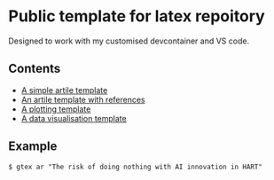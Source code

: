 # Public template for latex repoitory

Designed to work with my customised devcontainer and VS code.

## Contents

- [A simple artile template](./article/)
- [An artile template with references](./article_with_refs/)
- [A plotting template](./plotter/)
- [A data visualisation template](./data-vis/)

## Example

`$ gtex ar "The risk of doing nothing with AI innovation in HART"`
